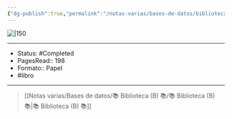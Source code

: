 ```yaml
---
{"dg-publish":true,"permalink":"/notas-varias/bases-de-datos/biblioteca-b/b-niebla/"}
---
```



![|150](https://www.aglutinaeditores.com/media/resources/public/35/35c1/35c10341256541feb3cdafb3074e47d7)

---

- Status: #Completed 
- PagesRead:: 198
- Formato:: Papel
- #libro 

---

> [[Notas varias/Bases de datos/📚 Biblioteca (B) 📚/📚 Biblioteca (B) 📚\|📚 Biblioteca (B) 📚]]